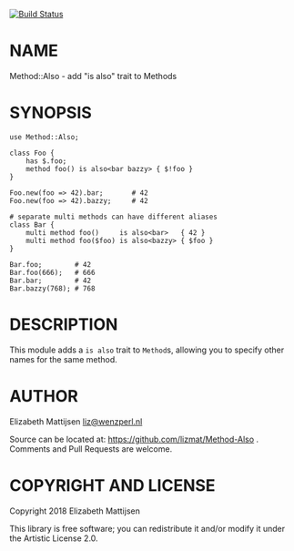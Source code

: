 [![Build Status](https://travis-ci.org/lizmat/Method-Also.svg?branch=master)](https://travis-ci.org/lizmat/Method-Also)

NAME
====

Method::Also - add "is also" trait to Methods

SYNOPSIS
========

    use Method::Also;

    class Foo {
        has $.foo;
        method foo() is also<bar bazzy> { $!foo }
    }

    Foo.new(foo => 42).bar;       # 42
    Foo.new(foo => 42).bazzy;     # 42

    # separate multi methods can have different aliases
    class Bar {
        multi method foo()     is also<bar>   { 42 }
        multi method foo($foo) is also<bazzy> { $foo }
    }

    Bar.foo;        # 42
    Bar.foo(666);   # 666
    Bar.bar;        # 42
    Bar.bazzy(768); # 768

DESCRIPTION
===========

This module adds a `is also` trait to `Method`s, allowing you to specify other names for the same method.

AUTHOR
======

Elizabeth Mattijsen <liz@wenzperl.nl>

Source can be located at: https://github.com/lizmat/Method-Also . Comments and Pull Requests are welcome.

COPYRIGHT AND LICENSE
=====================

Copyright 2018 Elizabeth Mattijsen

This library is free software; you can redistribute it and/or modify it under the Artistic License 2.0.

